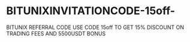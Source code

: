 # BITUNIXINVITATIONCODE-15off-
BITUNIX REFERRAL CODE USE CODE 15off TO GET 15% DISCOUNT ON TRADING FEES AND 5500USDT BONUS
